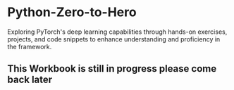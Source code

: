 # Python-Zero-to-Hero
Exploring PyTorch's deep learning capabilities through hands-on exercises, projects, and code snippets to enhance understanding and proficiency in the framework.

## This Workbook is still in progress please come back later 
